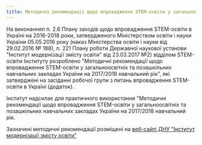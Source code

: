 ```yaml
---
title: Методичні рекомендації щодо впровадження STEM-освіти у загальноосвітніх та позашкільних навчальних закладах України на 2017/2018 навчальних рік
---
```


На виконанняп п. 2.6 Плану заходів щодо впровадження STEM-освіти в Україні на 2016-2018 роки, затвердженого Міністерством освіти і науки України 05.05.2016 року (наказ Міністерства освіти і науки від 29.02.2016 № 188), п. 221 Плану роботи Державної наукової установи "Інститут модернізації змісту освіти" від 23.03.2017 №2) відділом STEM-освіти Інституту розроблено "Методичні рекомендації щодо впровадження STEM-освіти у загальноосвітніх та позашкільних навчальних закладах України на 2017/2018 навчальний рік", які затверджені на засіданні робочої групи з питань впровадження STEM-освіти в Україні (додаток).

Інститут надсилає для практичного використання "Методичні рекомендації щодо впровадження STEM-освіти у загальноосвітніх та позашкільних навчальних закладах України на 2017/2018 навчальний рік.

Зазначені методичні рекомендації розміщені на [веб-сайті ДНУ "Інститут модернізації змісту освіти"](https://imzo.gov.ua/)
